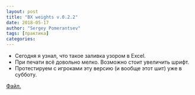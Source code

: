 ```yaml
---
layout: post
title: "BX weights v.0.2.2"
date: 2018-05-17
author: "Sergey Pomerantsev"
tags: [практика]
categories:
---
```


- Сегодня я узнал, что такое заливка узором в Excel.
- При печати всё довольно мелко. Возможно стоит увеличить шрифт.
- Протестируем с игроками эту версию (и вообще этот шит) уже в субботу.

[Файл.](https://www.dropbox.com/s/lpv63vennbzzc4v/sheet%20BX_E%20weights%20ver.%200.2.2.xlsx?dl=0)
